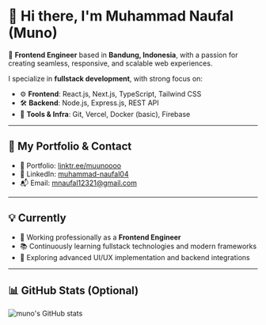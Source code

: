 # 👋 Hi there, I'm Muhammad Naufal (Muno)

🎯 **Frontend Engineer** based in **Bandung, Indonesia**, with a passion for creating seamless, responsive, and scalable web experiences.

I specialize in **fullstack development**, with strong focus on:

- ⚙️ **Frontend**: React.js, Next.js, TypeScript, Tailwind CSS
- 🛠️ **Backend**: Node.js, Express.js, REST API
- 🧱 **Tools & Infra**: Git, Vercel, Docker (basic), Firebase

---

## 🔗 My Portfolio & Contact

- 📁 Portfolio: [linktr.ee/muunoooo](https://linktr.ee/muunoooo)
- 💼 LinkedIn: [muhammad-naufal04](https://www.linkedin.com/in/muhammad-naufal04/)
- 📬 Email: [mnaufal12321@gmail.com](mailto:mnaufal12321@gmail.com)

---

## 💡 Currently

- 🚀 Working professionally as a **Frontend Engineer**
- 📚 Continuously learning fullstack technologies and modern frameworks
- 🌱 Exploring advanced UI/UX implementation and backend integrations

---

## 📊 GitHub Stats (Optional)

<p align="left">
  <img src="https://github-readme-stats.vercel.app/api?username=muno&show_icons=true&theme=default" alt="muno's GitHub stats" />
</p>
